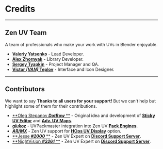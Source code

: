 # Credits


----
## Zen UV Team

A team of professionals who make your work with UVs in Blender enjoyable.

- [**Valeriy Yatsenko**](https://github.com/vyworker) - Lead Developer.
- [**Alex Zhornyak**](https://github.com/alexzhornyak) - Library Developer.
- [**Sergey Tyapkin**](https://www.artstation.com/tyapkin) - Project Manager and QA.
- [**Victor ***[VAN]*** Teplov**](https://www.youtube.com/c/%D0%92%D0%B8%D0%BA%D1%82%D0%BE%D1%80%D0%A2%D0%B5%D0%BF%D0%BB%D0%BE%D0%B2) - Interface and Icon Designer.

----

## Contributors

We want to say **Thanks to all users for your support!**
But we can't help but highlight some of them for their contributions.

- [**Oleg Stepanov ***DotBow*** **](https://github.com/DotBow) - Original idea and development of [**Sticky UV Editor**](https://zen-masters.github.io/Zen-UV/sticky_uv_editor/) and [**Adv. UV Maps**](https://zen-masters.github.io/Zen-UV/adv_uv-maps/).
- [***glukoz***](https://blendermarket.com/products/uvpackmaster) - UVPackmaster integration into Zen UV [**Pack Engines**](https://zen-masters.github.io/Zen-UV/operators/#pack-engine).
- [***AR/MX***](https://blendermarket.com/products/hardopsofficial) - Zen UV support for [**HOps UV Display**](https://zen-masters.github.io/Zen-UV/preferences/#display-subpanel) option.
- [**Jesse ***#2000*** **](https://discord.com/invite/wGpFeME) - Zen UV Expert on [**Discord Support Server**](https://discord.com/invite/wGpFeME).
- [**NightVision ***#3261*** **](https://discord.com/invite/wGpFeME) - Zen UV Expert on [**Discord Support Server**](https://discord.com/invite/wGpFeME).